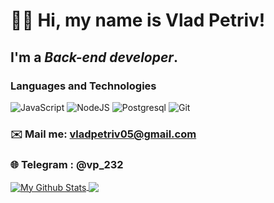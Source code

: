 # 👋🏻 Hi, my name is  Vlad Petriv!
## I'm a *Back-end developer*.
### Languages and Technologies 
![JavaScript](https://img.shields.io/badge/javascript-%23323330.svg?&style=for-the-badge&logo=javascript&logoColor=%23F7DF1E)
![NodeJS](https://img.shields.io/badge/Node.js-%23323330.svg?&style=for-the-badge&logo=node.js&logoColor=%23F7DF1E)
![Postgresql](https://img.shields.io/badge/postgres-%23316192.svg?&style=for-the-badge&logo=postgresql&logoColor=white)
![Git](https://img.shields.io/badge/git-%23F05033.svg?&style=for-the-badge&logo=git&logoColor=white)
### ✉️ Mail me: vladpetriv05@gmail.com
### 🌐 Telegram : @vp_232

<a href="https://github.com/VladPetriv">
  <img align="center" alt="My Github Stats"src="https://github-readme-stats.vercel.app/api?username=VladPetriv&show_icons=true&theme=tokyonight&count_private=true&hide=issues,prs" />
</a>
<a href="https://github.com/VladPetriv">
  <img align="center" src="https://github-readme-stats.vercel.app/api/top-langs/?username=VladPetriv&langs_count=8&layout=compact&theme=tokyonight" />
</a>
